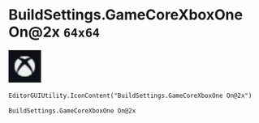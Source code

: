 # BuildSettings.GameCoreXboxOne On@2x `64x64`
<img src="/img/BuildSettings.GameCoreXboxOne%20On.png" width=64 height=64>

``` CSharp
EditorGUIUtility.IconContent("BuildSettings.GameCoreXboxOne On@2x")
```
```
BuildSettings.GameCoreXboxOne On@2x
```

